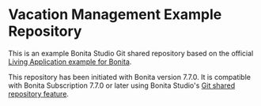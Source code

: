 # Vacation Management Example Repository

This is an example Bonita Studio Git shared repository based on the official [Living Application example for Bonita](https://github.com/Bonitasoft-Community/vacation-management-example).

This repository has been initiated with Bonita version 7.7.0. It is compatible with Bonita Subscription 7.7.0 or later using Bonita Studio's [Git shared repository feature](https://documentation.bonitasoft.com/bonita/7.7/workspaces-and-repositories#toc6).
